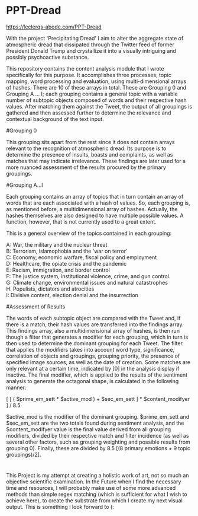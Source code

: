 # PPT-Dread
https://leclerqs-abode.com/PPT-Dread

With the project 'Precipitating Dread' I aim to alter the aggregate state of atmospheric dread that dissipated through the Twitter feed of former President Donald Trump and crystallize it into a visually intriguing and possibly psychoactive substance. 

This repository contains the content analysis module that I wrote specifically for this purpose. It accomplishes three processes; topic mapping, word processing and evaluation, using multi-dimensional arrays of hashes. There are 10 of these arrays in total. These are Grouping 0 and Grouping A … I; each grouping contains a general topic with a variable number of subtopic objects composed of words and their respective hash values. After matching them against the Tweet, the output of all groupings is gathered and then assessed further to determine the relevance and contextual background of the text input.

#Grouping 0

This grouping sits apart from the rest since it does not contain arrays relevant to the recognition of atmospheric dread. Its purpose is to determine the presence of insults, boasts and complaints, as well as matches that may indicate irrelevance. These findings are later used for a more nuanced assessment of the results procured by the primary groupings.

#Grouping A...I

Each grouping contains an array of topics that in turn contain an array of words that are each associated with a hash of values. So, each grouping is, as mentioned before, a multidimensional array of hashes. Actually, the hashes themselves are also designed to have multiple possible values. A function, however, that is not currently used to a great extent.

This is a general overview of the topics contained in each grouping:

A: War, the military and the nuclear threat </br>
B: Terrorism, islamophobia and the 'war on terror'</br>
C: Economy, economic warfare, fiscal policy and employment</br>
D: Healthcare, the opiate crisis and the pandemic</br>
E: Racism, immigration, and border control</br>
F: The justice system, institutional violence, crime, and gun control. </br>
G: Climate change, environmental issues and natural catastrophes</br>
H: Populists, dictators and atrocities</br>
I: Divisive content, election denial and the insurrection</br>

#Assessment of Results

The words of each subtopic object are compared with the Tweet and, if there is a match, their hash values are transferred into the findings array. This findings array, also a multidimensional array of hashes, is then run though a filter that generates a modifier for each grouping, which in turn is then used to determine the dominant grouping for each Tweet. The filter that applies the modifiers takes into account word type, significance, correlation of objects and groupings, grouping priority, the presence of specified image sources, as well as the date of creation. Some matches are only relevant at a certain time, indicated by [0] in the analysis display if inactive. The final modifier, which is applied to the results of the sentiment analysis to generate the octagonal shape, is calculated in the following manner:

[ [ ( $prime_em_sett * $active_mod ) + $sec_em_sett ] * $content_modifyer ] / 8.5

$active_mod is the modifier of the dominant grouping. $prime_em_sett and $sec_em_sett are the two totals found during sentiment analysis, and the $content_modifyer value is the final value derived from all grouping modifiers, divided by their respective match and filter incidence (as well as several other factors, such as grouping weighting and possible results from grouping 0). Finally, these are divided by 8.5 [(8 primary emotions + 9 topic groupings)/2]. 

#

This Project is my attempt at creating a holistic work of art, not so much an objective scientific examination. In the Future when I find the necessary time and resources, I will probably make use of some more advanced methods than simple regex matching (which is sufficient for what I wish to achieve here), to create the substrate from which I create my next visual output. This is something I look forward to (:
